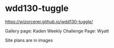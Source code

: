 # wdd130-tuggle
https://wizorcerer.github.io/wdd130-tuggle/

Gallery page: Kaden
Weekly Challenge Page: Wyatt

Site plans are in images